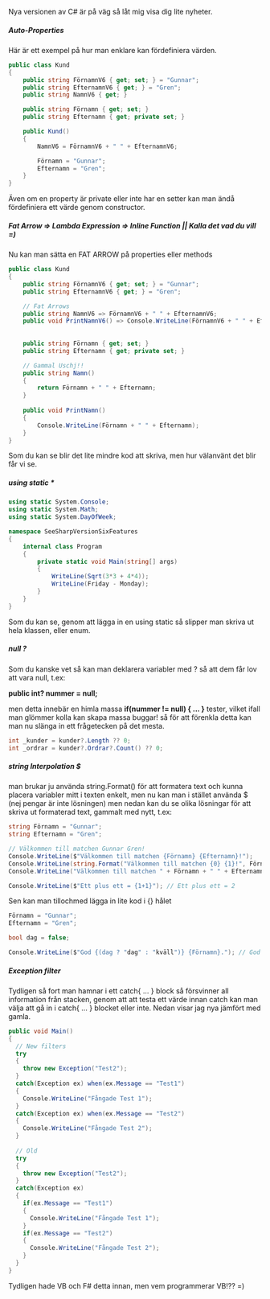 Nya versionen av C# är på väg så låt mig visa dig lite nyheter.

##### Auto-Properties

Här är ett exempel på hur man enklare kan fördefiniera värden.
<script src="https://gist.github.com/rsunde/e626c96f318e7bdbed7f.js"></script>
```csharp
public class Kund
{
    public string FörnamnV6 { get; set; } = "Gunnar";
    public string EfternamnV6 { get; } = "Gren";
    public string NamnV6 { get; }

    public string Förnamn { get; set; }
    public string Efternamn { get; private set; }

    public Kund()
    {
        NamnV6 = FörnamnV6 + " " + EfternamnV6;

        Förnamn = "Gunnar";
        Efternamn = "Gren";
    }
}
```

Även om en property är private eller inte har en setter kan man ändå fördefiniera ett värde genom constructor.

##### Fat Arrow => Lambda Expression => Inline Function || Kalla det vad du vill =)

Nu kan man sätta en FAT ARROW på properties eller methods
<script src="https://gist.github.com/rsunde/e5e3ea95fdce4dd1f01d.js"></script>
```csharp
public class Kund
{
    public string FörnamnV6 { get; set; } = "Gunnar";
    public string EfternamnV6 { get; } = "Gren";

    // Fat Arrows
    public string NamnV6 => FörnamnV6 + " " + EfternamnV6;
    public void PrintNamnV6() => Console.WriteLine(FörnamnV6 + " " + EfternamnV6);
    
    
    public string Förnamn { get; set; }
    public string Efternamn { get; private set; }

    // Gammal Uschj!!
    public string Namn()
    {
        return Förnamn + " " + Efternamn;
    }
    
    public void PrintNamn()
    {
        Console.WriteLine(Förnamn + " " + Efternamn);
    }
}
```

Som du kan se blir det lite mindre kod att skriva, men hur välanvänt det blir får vi se.

##### using static *
<script src="https://gist.github.com/rsunde/dd01c64dbd3bda9b2cfa.js"></script>
```csharp
using static System.Console;
using static System.Math;
using static System.DayOfWeek;

namespace SeeSharpVersionSixFeatures
{
    internal class Program
    {
        private static void Main(string[] args)
        {
            WriteLine(Sqrt(3*3 + 4*4));             
            WriteLine(Friday - Monday);
        }
    }
}
```

Som du kan se, genom att lägga in en using static så slipper man skriva ut hela klassen, eller enum.

##### null ?
Som du kanske vet så kan man deklarera variabler med ? så att dem får lov att vara null, t.ex:

**public int? nummer = null;**

men detta innebär en himla massa **if(nummer != null) { ... }** tester, vilket ifall man glömmer kolla kan skapa massa buggar!
så för att förenkla detta kan man nu slänga in ett frågetecken på det mesta.
<script src="https://gist.github.com/rsunde/bf0b80b66c98bf2e639f.js"></script>
```csharp
int _kunder = kunder?.Length ?? 0;
int _ordrar = kunder?.Ordrar?.Count() ?? 0;
```

##### string Interpolation $
man brukar ju använda string.Format() för att formatera text och kunna placera variabler mitt i texten enkelt, men nu kan man i stället använda $ (nej pengar är inte lösningen) men nedan kan du se olika lösningar för att skriva ut formaterad text, gammalt med nytt, t.ex:
<script src="https://gist.github.com/rsunde/c6624fb8d6d065fbcfea.js"></script>
```csharp
string Förnamn = "Gunnar";
string Efternamn = "Gren";

// Välkommen till matchen Gunnar Gren!
Console.WriteLine($"Välkommen till matchen {Förnamn} {Efternamn}!");
Console.WriteLine(string.Format("Välkommen till matchen {0} {1}!", Förnamn, Efternamn));
Console.WriteLine("Välkommen till matchen " + Förnamn + " " + Efternamn + "!");

Console.WriteLine($"Ett plus ett = {1+1}"); // Ett plus ett = 2
```

Sen kan man tillochmed lägga in lite kod i {} hålet
<script src="https://gist.github.com/rsunde/fe867a1f6b2e814669be.js"></script>
```csharp
Förnamn = "Gunnar";
Efternamn = "Gren";

bool dag = false;

Console.WriteLine($"God {(dag ? "dag" : "kväll")} {Förnamn}."); // God kväll Gunnar.
```

##### Exception filter
Tydligen så fort man hamnar i ett catch{ ... } block så försvinner all information från stacken, genom att att testa ett värde innan catch kan man välja att gå in i catch{ ... } blocket eller inte. Nedan visar jag nya jämfört med gamla.
<script src="https://gist.github.com/rsunde/d55ab11d7d6e1b9919eb.js"></script>
```csharp
public void Main()
{
  // New filters
  try
  {	
    throw new Exception("Test2");
  }
  catch(Exception ex) when(ex.Message == "Test1")
  {
    Console.WriteLine("Fångade Test 1");
  }
  catch(Exception ex) when(ex.Message == "Test2")
  {
    Console.WriteLine("Fångade Test 2");
  }
  
  // Old
  try
  {	
    throw new Exception("Test2");
  }
  catch(Exception ex)
  {
    if(ex.Message == "Test1")
    {
      Console.WriteLine("Fångade Test 1");
    }
    if(ex.Message == "Test2")
    {
      Console.WriteLine("Fångade Test 2");
    }  
  }
}
```

Tydligen hade VB och F# detta innan, men vem programmerar VB!?? =)
